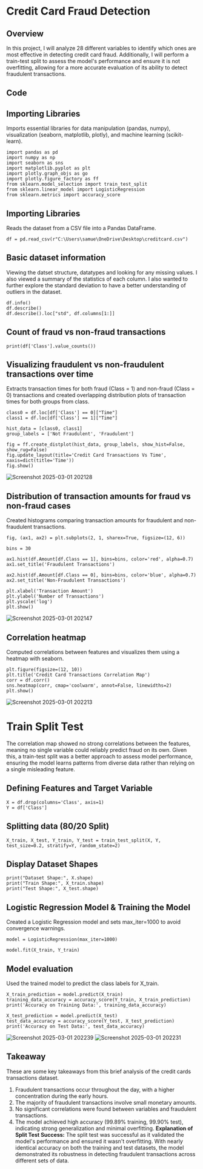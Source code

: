 # Credit Card Fraud Detection

## Overview 
In this project, I will analyze 28 different variables to identify which ones are most effective in detecting credit card fraud. Additionally, I will perform a train-test split to assess the model's performance and ensure it is not overfitting, allowing for a more accurate evaluation of its ability to detect fraudulent transactions.
## Code 
## Importing Libraries
Imports essential libraries for data manipulation (pandas, numpy), visualization (seaborn, matplotlib, plotly), and machine learning (scikit-learn).
```pyt
import pandas as pd
import numpy as np
import seaborn as sns
import matplotlib.pyplot as plt
import plotly.graph_objs as go
import plotly.figure_factory as ff
from sklearn.model_selection import train_test_split
from sklearn.linear_model import LogisticRegression
from sklearn.metrics import accuracy_score
```
## Importing Libraries
Reads the dataset from a CSV file into a Pandas DataFrame.
```pyt
df = pd.read_csv(r"C:\Users\samue\OneDrive\Desktop\creditcard.csv")
```
## Basic dataset information
Viewing the datset structure, datatypes and looking for any missing values. I also viewed a summary of the statistics of each column. I also wanted to further explore the standard deviation to have a better understanding of outliers in the dataset.
```pyt
df.info()
df.describe()
df.describe().loc["std", df.columns[1:]]
```

## Count of fraud vs non-fraud transactions
```pyt
print(df['Class'].value_counts())
```

## Visualizing fraudulent vs non-fraudulent transactions over time
Extracts transaction times for both fraud (Class = 1) and non-fraud (Class = 0) transactions and created overlapping distribution plots of transaction times for both groups from class.
```pyt
class0 = df.loc[df['Class'] == 0]["Time"]
class1 = df.loc[df['Class'] == 1]["Time"]

hist_data = [class0, class1]
group_labels = ['Not Fraudulent', 'Fraudulent']

fig = ff.create_distplot(hist_data, group_labels, show_hist=False, show_rug=False)
fig.update_layout(title='Credit Card Transactions Vs Time', xaxis=dict(title='Time'))
fig.show()
```
![Screenshot 2025-03-01 202128](https://github.com/user-attachments/assets/0d7c5f3a-da81-4bee-accb-e6bffa7704c5)

## Distribution of transaction amounts for fraud vs non-fraud cases
Created histograms comparing transaction amounts for fraudulent and non-fraudulent transactions.
```pyt
fig, (ax1, ax2) = plt.subplots(2, 1, sharex=True, figsize=(12, 6))

bins = 30

ax1.hist(df.Amount[df.Class == 1], bins=bins, color='red', alpha=0.7)
ax1.set_title('Fraudulent Transactions')

ax2.hist(df.Amount[df.Class == 0], bins=bins, color='blue', alpha=0.7)
ax2.set_title('Non-Fraudulent Transactions')

plt.xlabel('Transaction Amount')
plt.ylabel('Number of Transactions')
plt.yscale('log')
plt.show()
```
![Screenshot 2025-03-01 202147](https://github.com/user-attachments/assets/c59d908d-cdc5-497a-abb2-ca5ebe983647)

## Correlation heatmap
Computed correlations between features and visualizes them using a heatmap with seaborn.
```pyt
plt.figure(figsize=(12, 10))
plt.title('Credit Card Transactions Correlation Map')
corr = df.corr()
sns.heatmap(corr, cmap='coolwarm', annot=False, linewidths=2)
plt.show()
```
![Screenshot 2025-03-01 202213](https://github.com/user-attachments/assets/1d2c92cf-41fb-4e7a-adb9-952244d4e86c)

# Train Split Test
The correlation map showed no strong correlations between the features, meaning no single variable could reliably predict fraud on its own. Given this, a train-test split was a better approach to assess model performance, ensuring the model learns patterns from diverse data rather than relying on a single misleading feature.

## Defining Features and Target Variable
```pyt
X = df.drop(columns='Class', axis=1)
Y = df['Class']
```
## Splitting data (80/20 Split)
```pyt
X_train, X_test, Y_train, Y_test = train_test_split(X, Y, test_size=0.2, stratify=Y, random_state=2)
```
## Display Dataset Shapes
```pyt
print("Dataset Shape:", X.shape)
print("Train Shape:", X_train.shape)
print("Test Shape:", X_test.shape)
```

## Logistic Regression Model & Training the Model
Created a Logistic Regression model and sets max_iter=1000 to avoid convergence warnings.
```pyt
model = LogisticRegression(max_iter=1000)

model.fit(X_train, Y_train)
```
## Model evaluation
Used the trained model to predict the class labels for X_train.
```pyt
X_train_prediction = model.predict(X_train)
training_data_accuracy = accuracy_score(Y_train, X_train_prediction)
print('Accuracy on Training Data:', training_data_accuracy)

X_test_prediction = model.predict(X_test)
test_data_accuracy = accuracy_score(Y_test, X_test_prediction)
print('Accuracy on Test Data:', test_data_accuracy)
```
![Screenshot 2025-03-01 202239](https://github.com/user-attachments/assets/f5cc99d8-9b6c-4582-98bf-10cd55fd8a18)
![Screenshot 2025-03-01 202231](https://github.com/user-attachments/assets/6781ef8d-1132-4087-8986-7ce678511225)

## Takeaway 
These are some key takeaways from this brief analysis of the credit cards transactions dataset.
1) Fraudulent transactions occur throughout the day, with a higher concentration during the early hours.
2) The majority of fraudulent transactions involve small monetary amounts.
3) No significant correlations were found between variables and fraudulent transactions.
4) The model achieved high accuracy (99.89% training, 99.90% test), indicating strong generalization and minimal overfitting.
**Explanation of Split Test Success:**
The split test was successful as it validated the model's performance and ensured it wasn't overfitting. With nearly identical accuracy on both the training and test datasets, the model demonstrated its robustness in detecting fraudulent transactions across different sets of data.
